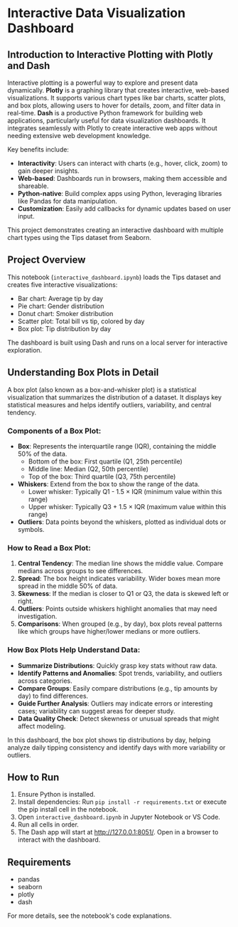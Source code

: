 # Interactive Data Visualization Dashboard

## Introduction to Interactive Plotting with Plotly and Dash

Interactive plotting is a powerful way to explore and present data dynamically. **Plotly** is a graphing library that creates interactive, web-based visualizations. It supports various chart types like bar charts, scatter plots, and box plots, allowing users to hover for details, zoom, and filter data in real-time. **Dash** is a productive Python framework for building web applications, particularly useful for data visualization dashboards. It integrates seamlessly with Plotly to create interactive web apps without needing extensive web development knowledge.

Key benefits include:
- **Interactivity**: Users can interact with charts (e.g., hover, click, zoom) to gain deeper insights.
- **Web-based**: Dashboards run in browsers, making them accessible and shareable.
- **Python-native**: Build complex apps using Python, leveraging libraries like Pandas for data manipulation.
- **Customization**: Easily add callbacks for dynamic updates based on user input.

This project demonstrates creating an interactive dashboard with multiple chart types using the Tips dataset from Seaborn.

## Project Overview

This notebook (`interactive_dashboard.ipynb`) loads the Tips dataset and creates five interactive visualizations:
- Bar chart: Average tip by day
- Pie chart: Gender distribution
- Donut chart: Smoker distribution
- Scatter plot: Total bill vs tip, colored by day
- Box plot: Tip distribution by day

The dashboard is built using Dash and runs on a local server for interactive exploration.

## Understanding Box Plots in Detail

A box plot (also known as a box-and-whisker plot) is a statistical visualization that summarizes the distribution of a dataset. It displays key statistical measures and helps identify outliers, variability, and central tendency.

### Components of a Box Plot:
- **Box**: Represents the interquartile range (IQR), containing the middle 50% of the data.
  - Bottom of the box: First quartile (Q1, 25th percentile)
  - Middle line: Median (Q2, 50th percentile)
  - Top of the box: Third quartile (Q3, 75th percentile)
- **Whiskers**: Extend from the box to show the range of the data.
  - Lower whisker: Typically Q1 - 1.5 × IQR (minimum value within this range)
  - Upper whisker: Typically Q3 + 1.5 × IQR (maximum value within this range)
- **Outliers**: Data points beyond the whiskers, plotted as individual dots or symbols.

### How to Read a Box Plot:
1. **Central Tendency**: The median line shows the middle value. Compare medians across groups to see differences.
2. **Spread**: The box height indicates variability. Wider boxes mean more spread in the middle 50% of data.
3. **Skewness**: If the median is closer to Q1 or Q3, the data is skewed left or right.
4. **Outliers**: Points outside whiskers highlight anomalies that may need investigation.
5. **Comparisons**: When grouped (e.g., by day), box plots reveal patterns like which groups have higher/lower medians or more outliers.

### How Box Plots Help Understand Data:
- **Summarize Distributions**: Quickly grasp key stats without raw data.
- **Identify Patterns and Anomalies**: Spot trends, variability, and outliers across categories.
- **Compare Groups**: Easily compare distributions (e.g., tip amounts by day) to find differences.
- **Guide Further Analysis**: Outliers may indicate errors or interesting cases; variability can suggest areas for deeper study.
- **Data Quality Check**: Detect skewness or unusual spreads that might affect modeling.

In this dashboard, the box plot shows tip distributions by day, helping analyze daily tipping consistency and identify days with more variability or outliers.

## How to Run

1. Ensure Python is installed.
2. Install dependencies: Run `pip install -r requirements.txt` or execute the pip install cell in the notebook.
3. Open `interactive_dashboard.ipynb` in Jupyter Notebook or VS Code.
4. Run all cells in order.
5. The Dash app will start at http://127.0.0.1:8051/. Open in a browser to interact with the dashboard.

## Requirements

- pandas
- seaborn
- plotly
- dash

For more details, see the notebook's code explanations.